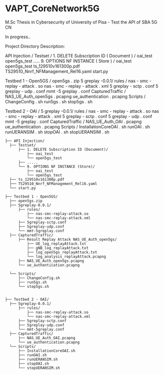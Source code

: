 # VAPT_CoreNetwork5G
M.Sc Thesis in Cybersecurity of University of Pisa - Test the API of SBA 5G CN

In progress..




Project Directory Description:


API Injection /
  Testset /
    1. DELETE Subscription ID ( Document ) /
      oai_test
      open5gs_test
    .....
    9. OPTIONS NF INSTANCE ( Store ) /
      oai_test
      open5gs_test
    ts_129510v161300p.pdf
    TS29510_Nnrf_NFManagement_Rel16.yaml
    start.py

  Testbed 1 - Open5GS /
    open5gs . zip
    5 greplay -0.0.1/
      rules /
        nas - smc - replay - attack . so
        nas - smc - replay - attack . xml
        5 greplay - sctp . conf
        5 greplay - udp . conf
      mmt -5 greplay . conf
  CapturedTraffic /
    NAS_UE_Auth_open5gs . pcapng
    ue_authentication . pcapng
 Scripts /
    ChangeConfig . sh
    run5gs . sh
    stop5gs . sh
		


 Testbed 2 - OAI /
  5 greplay -0.0.1/
  rules /
    nas - smc - replay - attack . so
    nas - smc - replay - attack . xml
  5 greplay - sctp . conf
  5 greplay - udp . conf
  mmt -5 greplay . conf
 CapturedTraffic /
  NAS_UE_Auth_OAI . pcapng
  ue_authentication . pcapng
 Scripts /
  InstallationCoreOAI . sh
  runOAI . sh
  runUERANSIM . sh
  stopOAI . sh
  stopUERANSIM . sh
  
  
  
  
  
  ```
  ├── API Injection/
    ├── Testset/
        ├── 1. DELETE Subscription ID (Document)/
            ├── oai_test
            └── open5gs_test
        ├── .....
        └── 9. OPTIONS NF INSTANCE (Store)/
            ├── oai_test
            └── open5gs_test
    ├── ts_129510v161300p.pdf
    ├── TS29510_Nnrf_NFManagement_Rel16.yaml
    └── start.py

├── Testbed 1 - Open5GS/
    ├── open5gs.zip
    ├── 5greplay-0.0.1/
        ├── rules/
            ├── nas-smc-replay-attack.so
            └── nas-smc-replay-attack.xml
        ├── 5greplay-sctp.conf
        ├── 5greplay-udp.conf
        └── mmt-5greplay.conf
    ├── CapturedTraffic/
        ├── Result Replay Attack NAS_UE_Auth_open5gs/
            ├── UE_log_replayAttack.txt
            ├── gNB_log_replayAttack.txt
            ├── log_open5gs_replayAttack.txt
            └── log_analysis_replayAttack.pcapng
        ├── NAS_UE_Auth_open5gs.pcapng
        └── ue_authentication.pcapng
        
    └── Scripts/
        ├── ChangeConfig.sh
        ├── run5gs.sh
        └── stop5gs.sh
        

├── Testbed 2 - OAI/
    ├── 5greplay-0.0.1/
        ├── rules/
            ├── nas-smc-replay-attack.so
            └── nas-smc-replay-attack.xml
        ├── 5greplay-sctp.conf
        ├── 5greplay-udp.conf
        └── mmt-5greplay.conf
    ├── CapturedTraffic/
        ├── NAS_UE_Auth_OAI.pcapng
        └── ue_authentication.pcapng
    └── Scripts/
        ├── InstallationCoreOAI.sh
        ├── runOAI.sh
        ├── runUERANSIM.sh
        ├── stopOAI.sh
        └── stopUERANSIM.sh
```
